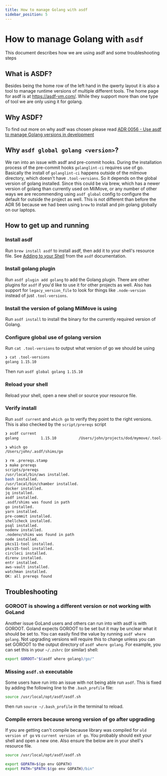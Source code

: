 ```yaml
---
title: How to manage Golang with asdf
sidebar_position: 5
---
```


# How to manage Golang with `asdf`

This document describes how we are using asdf and some troubleshooting steps

## What is ASDF?

Besides being the home row of the left hand in the qwerty layout it is also a tool to manage runtime versions of multiple different tools. The home page for asdf is at https://asdf-vm.com/. While they support more than one type of tool we are only using it for golang.

## Why ASDF?

To find out more on why asdf was chosen please read [ADR 0056 - Use asdf to
manage Golang versions in
development](https://github.com/transcom/mymove/blob/master/docs/adr/0056-use-asdf-to-manage-golang-versions-in-development.md)

## Why `asdf global golang <version>`?

We ran into an issue with asdf and pre-commit hooks. During the installation process of the pre-commit hooks `golanglint-ci` requires use of go. Basically the install of `golanglint-ci` happens outside of the milmove directory, which doesn't have `.tool-versions`. So it depends on the global version of golang installed. Since this could be via brew, which has a newer version of golang than currently used on MilMove, or any number of other ways we are recommending using `asdf global` config to configure the default for outside the project as well. This is not different than before the ADR 56 because we had been using `brew` to install and pin golang globally on our laptops.

## How to get up and running

### Install asdf

Run `brew install asdf` to install asdf, then add it to your shell's resource
file. See [Adding to your
Shell](https://asdf-vm.com/#/core-manage-asdf?id=add-to-your-shell) from the
`asdf` documentation.

### Install golang plugin

Run `asdf plugin add golang` to add the Golang plugin. There are other plugins
for `asdf` if you'd like to use it for other projects as well. Also has support
for `legacy_version_file` to look for things like `.node-version` instead of
just `.tool-versions`.

### Install the version of golang MilMove is using

Run `asdf install` to install the binary for the currently required version of Golang.

### Configure global use of golang version

Run `cat .tool-versions` to output what version of go we should be using

```sh
❯ cat .tool-versions
golang 1.15.10
```

Then run `asdf global golang 1.15.10`

### Reload your shell

Reload your shell, open a new shell or source your resource file.

### Verify install

Run `asdf current` and `which go` to verify they point to the right versions. This is also checked by the `script/prereqs` script

```sh
❯ asdf current
golang          1.15.10          /Users/john/projects/dod/mymove/.tool-versions

❯ which go
/Users/john/.asdf/shims/go

❯ rm .prereqs.stamp
❯ make prereqs
scripts/prereqs
/usr/local/bin/aws installed.
bash installed.
/usr/local/bin/chamber installed.
docker installed.
jq installed.
asdf installed.
.asdf/shims was found in path
go installed.
yarn installed.
pre-commit installed.
shellcheck installed.
psql installed.
nodenv installed.
.nodenv/shims was found in path
node installed.
pkcs11-tool installed.
pkcs15-tool installed.
circleci installed.
direnv installed.
entr installed.
aws-vault installed.
watchman installed.
OK: all prereqs found
```

## Troubleshooting

### GOROOT is showing a different version or not working with GoLand

Another issue GoLand users and others can run into with asdf is with GOROOT. Goland expects GOROOT to be set but it may be unclear what it should be set to. You can easily find the value by running `asdf where golang`. Not upgrading versions will require this to change unless you can set GOROOT to the output directory of `asdf where golang`. For example, you can set this in your `~/.zshrc` (or similar) shell:

```sh
export GOROOT="$(asdf where golang)/go/"
```

### Missing `asdf.sh` executable

Some users have run into an issue with not being able run `asdf`. This is fixed by adding the following line to the `.bash_profile` file:

```sh
source /usr/local/opt/asdf/asdf.sh
```

then run `source ~/.bash_profile` in the terminal to reload.

### Compile errors because wrong version of go after upgrading

If you are getting can't compile because library was compiled for `old version
of go` vs `current version of go`. You probably should exit your shell and open
a new one. Also ensure the below are in your shell's resource file.

```sh
source /usr/local/opt/asdf/asdf.sh

export GOPATH=$(go env GOPATH)
export PATH="$PATH:$(go env GOPATH)/bin"
```
